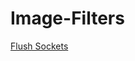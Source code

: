 # Image-Filters

[Flush Sockets](https://docs.google.com/spreadsheets/d/1i3H-P3oZKXpxqAfPgiD8tCCaTgtPPywpQ9KaOl9hKf0/edit?pli=1#gid=0)
